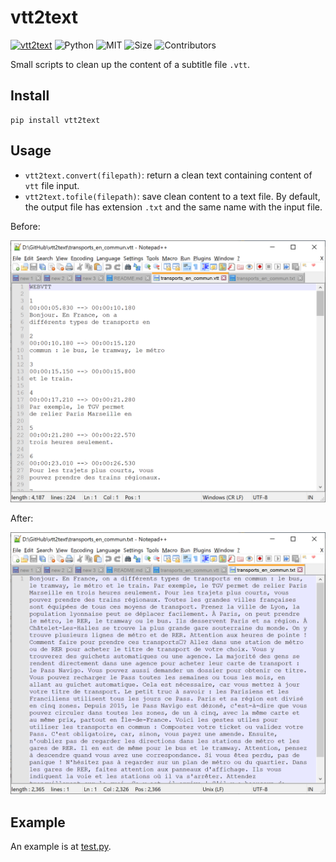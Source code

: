 # vtt2text

[![vtt2text](https://img.shields.io/badge/pypi-vtt2text-brightgreen)](https://pypi.org/project/vtt2text/)
![Python](https://img.shields.io/badge/Python-3.6-blue.svg)
![MIT](https://img.shields.io/badge/license-MIT-important.svg)
![Size](https://img.shields.io/github/repo-size/vuanhtuan1012/vtt2text.svg)
![Contributors](https://img.shields.io/github/contributors/vuanhtuan1012/vtt2text.svg)

Small scripts to clean up the content of a subtitle file `.vtt`.

## Install

```
pip install vtt2text
```

## Usage

- `vtt2text.convert(filepath)`: return a clean text containing content of `vtt` file input.
- `vtt2text.tofile(filepath)`: save clean content to a text file. By default, the output file has extension `.txt` and the same name with the input file.

Before:

![vtt file](images/before.png)

After:

![txt file](images/after.png)

## Example

An example is at [test.py](test.py).

